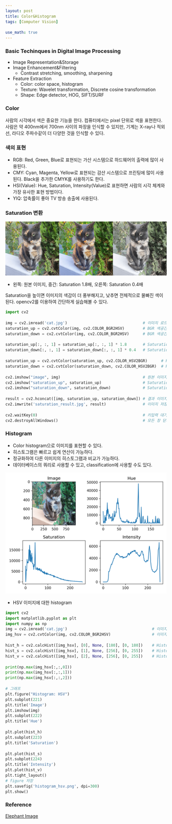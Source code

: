 ```yaml
---
layout: post
title: Color&Histogram
tags: [Computer Vision]

use_math: true
---
```


### Basic Techinques in Digital Image Processing
- Image Representation&Storage
- Image Enhancement&Filtering
  - Contrast stretching, smoothing, sharpening
- Feature Extraction 
  - Color: color space, histogram
  - Texture: Wavelet transformation, Discrete cosine transformation
  - Shape: Edge detector, HOG, SIFT/SURF

### Color
사람의 시각에서 색은 중요한 기능을 한다. 컴퓨터에서는 pixel 단위로 색을 표현한다. 사람은 약 400nm에서 700nm 사이의 파장을 인식할 수 있지만, 기계는 X-ray나 적외선, 라디오 주파수같이 더 다양한 것을 인식할 수 있다. 

### 색의 표현 
- RGB: Red, Green, Blue로 표현되는 가산 시스템으로 하드웨어의 출력에 많이 사용된다.
- CMY: Cyan, Magenta, Yellow로 표현되는 감산 시스템으로 프린팅에 많이 사용된다. Black을 추가한 CMYK를 사용하기도 한다.
- HSI(Value): Hue, Saturation, Intensity(Value)로 표현하면 사람의 시각 체계와 가장 유사한 표현 방법이다.  
- YIQ: 압축률이 좋아 TV 방송 송출에 사용된다.

### Saturation 변환
<center>
<img src="/assets/img/saturation_result.jpg">
</center>

- 왼쪽: 원본 이미지, 중간: Saturation 1.8배, 오른쪽: Saturation 0.4배

Saturation을 높이면 이미지의 색감이 더 풍부해지고, 낮추면 전체적으로 물빠진 색이 된다. opencv2를 이용하여 간단하게 실습해볼 수 있다. 

```python
import cv2

img = cv2.imread('cat.jpg')                                 # 이미지 로드
saturation_up = cv2.cvtColor(img, cv2.COLOR_BGR2HSV)        # BGR 색공간을 HSV로 변환
saturation_down = cv2.cvtColor(img, cv2.COLOR_BGR2HSV)      # BGR 색공간을 HSV로 변환

saturation_up[:, :, 1] = saturation_up[:, :, 1] * 1.8       # Saturation 조정: 1.8배
saturation_down[:, :, 1] = saturation_down[:, :, 1] * 0.4   # Saturation 조정: 0.4배

saturation_up = cv2.cvtColor(saturation_up, cv2.COLOR_HSV2BGR)      # HSV 색공간을 다시 BGR로 변환
saturation_down = cv2.cvtColor(saturation_down, cv2.COLOR_HSV2BGR)  # HSV 색공간을 다시 BGR로 변환

cv2.imshow("image", img)                                    # 원본 이미지 
cv2.imshow("saturation_up", saturation_up)                  # Saturation * 1.8 이미지
cv2.imshow("saturation_down", saturation_down)              # Saturation * 0.4 이미지

result = cv2.hconcat([img, saturation_up, saturation_down]) # 결과 이미지: 원본, Saturation * 1.8, Saturation * 0.4 
cv2.imwrite('saturation_result.jpg', result)                # 이미지 저장 

cv2.waitKey(0)                                              # 키입력 대기 
cv2.destroyAllWindows()                                     # 모든 창 닫기
```

### Histogram 
- Color histogram으로 이미지를 표현할 수 있다.
- 히스토그램은 빠르고 쉽게 연산이 가능하다. 
- 정규화하여 다른 이미지의 히스토그램과 비교가 가능하다.
- 데이터베이스의 쿼리로 사용할 수 있고, classification에 사용할 수도 있다. 

<center>
<img src="/assets/img/histogram_hsv.png">
</center>

- HSV 이미지에 대한 histogram

```python
import cv2
import matplotlib.pyplot as plt
import numpy as np
img = cv2.imread('cat.jpg')                                     # 이미지 로드
img_hsv = cv2.cvtColor(img, cv2.COLOR_BGR2HSV)                  # 이미지 변환: BRG->HSV

hist_h = cv2.calcHist([img_hsv], [0], None, [180], [0, 180])    # Histogram: H  [0, 180]
hist_s = cv2.calcHist([img_hsv], [1], None, [256], [0, 255])    # Histogram: S  [0, 255]
hist_v = cv2.calcHist([img_hsv], [2], None, [256], [0, 255])    # Histogram: V  [0, 255]

print(np.max(img_hsv[:,:,0]))
print(np.max(img_hsv[:,:,1]))
print(np.max(img_hsv[:,:,2]))

# 그래프 
plt.figure("Histogram: HSV")
plt.subplot(221)
plt.title('Image')
plt.imshow(img)
plt.subplot(222)
plt.title('Hue')

plt.plot(hist_h)
plt.subplot(223)
plt.title('Saturation')

plt.plot(hist_s)
plt.subplot(224)
plt.title('Intensity')
plt.plot(hist_v)
plt.tight_layout()
# figure 저장
plt.savefig('histogram_hsv.png', dpi=300)
plt.show()
```

### Reference
[Elephant Image](https://medium.com/@jovana.savic9494/image-contrast-increase-866b7eeac8c2)
